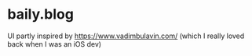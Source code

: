 # baily.blog

UI partly inspired by https://www.vadimbulavin.com/ (which I really loved back when I was an iOS dev)

